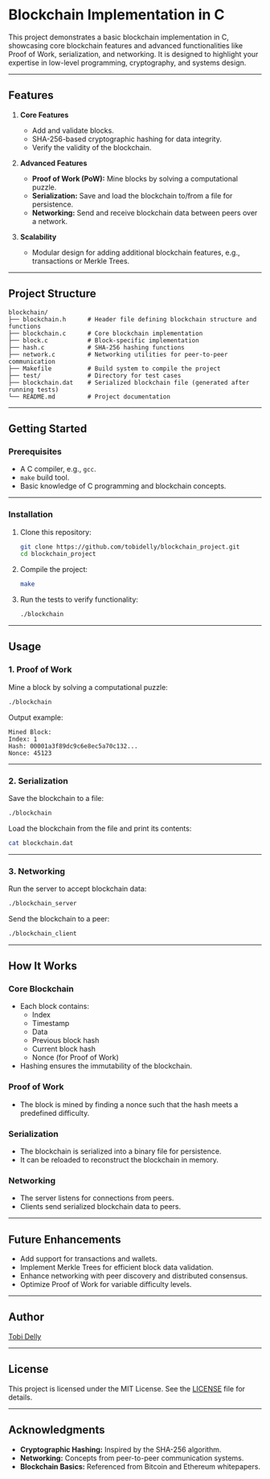 # **Blockchain Implementation in C**

This project demonstrates a basic blockchain implementation in C, showcasing core blockchain features and advanced functionalities like Proof of Work, serialization, and networking. It is designed to highlight your expertise in low-level programming, cryptography, and systems design.

---

## **Features**

1. **Core Features**
   - Add and validate blocks.
   - SHA-256-based cryptographic hashing for data integrity.
   - Verify the validity of the blockchain.

2. **Advanced Features**
   - **Proof of Work (PoW):** Mine blocks by solving a computational puzzle.
   - **Serialization:** Save and load the blockchain to/from a file for persistence.
   - **Networking:** Send and receive blockchain data between peers over a network.

3. **Scalability**
   - Modular design for adding additional blockchain features, e.g., transactions or Merkle Trees.

---

## **Project Structure**

```
blockchain/
├── blockchain.h      # Header file defining blockchain structure and functions
├── blockchain.c      # Core blockchain implementation
├── block.c           # Block-specific implementation
├── hash.c            # SHA-256 hashing functions
├── network.c         # Networking utilities for peer-to-peer communication
├── Makefile          # Build system to compile the project
├── test/             # Directory for test cases
├── blockchain.dat    # Serialized blockchain file (generated after running tests)
└── README.md         # Project documentation
```

---

## **Getting Started**

### **Prerequisites**
- A C compiler, e.g., `gcc`.
- `make` build tool.
- Basic knowledge of C programming and blockchain concepts.

---

### **Installation**

1. Clone this repository:
   ```bash
   git clone https://github.com/tobidelly/blockchain_project.git
   cd blockchain_project
   ```

2. Compile the project:
   ```bash
   make
   ```

3. Run the tests to verify functionality:
   ```bash
   ./blockchain
   ```

---

## **Usage**

### **1. Proof of Work**
Mine a block by solving a computational puzzle:
```bash
./blockchain
```
Output example:
```
Mined Block:
Index: 1
Hash: 00001a3f89dc9c6e8ec5a70c132...
Nonce: 45123
```

---

### **2. Serialization**
Save the blockchain to a file:
```bash
./blockchain
```
Load the blockchain from the file and print its contents:
```bash
cat blockchain.dat
```

---

### **3. Networking**
Run the server to accept blockchain data:
```bash
./blockchain_server
```
Send the blockchain to a peer:
```bash
./blockchain_client
```

---

## **How It Works**

### **Core Blockchain**
- Each block contains:
  - Index
  - Timestamp
  - Data
  - Previous block hash
  - Current block hash
  - Nonce (for Proof of Work)
- Hashing ensures the immutability of the blockchain.

### **Proof of Work**
- The block is mined by finding a nonce such that the hash meets a predefined difficulty.

### **Serialization**
- The blockchain is serialized into a binary file for persistence.
- It can be reloaded to reconstruct the blockchain in memory.

### **Networking**
- The server listens for connections from peers.
- Clients send serialized blockchain data to peers.

---

## **Future Enhancements**

- Add support for transactions and wallets.
- Implement Merkle Trees for efficient block data validation.
- Enhance networking with peer discovery and distributed consensus.
- Optimize Proof of Work for variable difficulty levels.

---

## **Author**

[Tobi Delly](https://www.github.com/tobidelly)

---

## **License**

This project is licensed under the MIT License. See the [LICENSE](LICENSE) file for details.

---

## **Acknowledgments**

- **Cryptographic Hashing:** Inspired by the SHA-256 algorithm.
- **Networking:** Concepts from peer-to-peer communication systems.
- **Blockchain Basics:** Referenced from Bitcoin and Ethereum whitepapers. 
